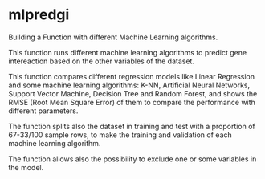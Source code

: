 # mlpredgi

Building a Function with different Machine Learning algorithms.

This function runs different machine learning algorithms to predict gene intereaction based on the other variables of the dataset.

This function compares different regression models like Linear Regression and some machine learning algorithms: K-NN, Artificial Neural Networks, Support Vector Machine, Decision Tree and Random Forest, and shows the RMSE (Root Mean Square Error) of them to compare the performance with different parameters.

The function splits also the dataset in training and test with a proportion of 67-33/100 sample rows, to make the training and validation of each machine learning algorithm.

The function allows also the possibility to exclude one or some variables in the model.
